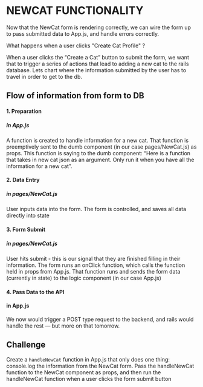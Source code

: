 # NEWCAT FUNCTIONALITY

Now that the NewCat form is rendering correctly, we can wire the form up to pass submitted data to App.js, and handle errors correctly.

What happens when a user clicks "Create Cat Profile" ?

When a user clicks the “Create a Cat” button to submit the form, we want that to trigger a series of actions that lead to adding a new cat to the rails database. Lets chart where the information submitted by the user has to travel in order to get to the db.

## Flow of information from form to DB
#### 1. Preparation

##### in App.js
A function is created to handle information for a new cat. That function is preemptively sent to the dumb component (in our case pages/NewCat.js) as props. This function is saying to the dumb component: “Here is a function that takes in new cat json as an argument. Only run it when you have all the information for a new cat”.

#### 2. Data Entry

##### in pages/NewCat.js
User inputs data into the form. The form is controlled, and saves all data directly into state

#### 3. Form Submit

##### in pages/NewCat.js
User hits submit - this is our signal that they are finished filling in their information. The form runs an onClick function, which calls the function held in props from App.js. That function runs and sends the form data (currently in state) to the logic component (in our case App.js)

#### 4. Pass Data to the API

#### in App.js
We now would trigger a POST type request to the backend, and rails would handle the rest — but more on that tomorrow.

## Challenge

Create a ```handleNewCat``` function in App.js that only does one thing: console.log the information from the NewCat form. Pass the handleNewCat function to the NewCat component as props, and then run the handleNewCat function when a user clicks the form submit button
